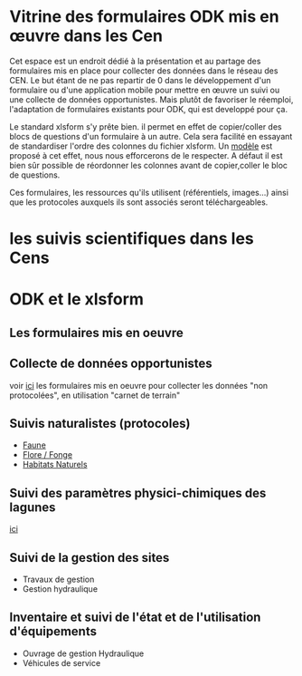 # Vitrine des formulaires ODK mis en œuvre dans les Cen

Cet espace est un endroit dédié à la présentation et au partage des formulaires mis en place pour collecter des données dans le réseau des CEN.
Le but étant de ne pas repartir de 0 dans le développement d'un formulaire ou d'une application mobile pour mettre en œuvre un suivi ou une collecte de données opportunistes.
Mais plutôt de favoriser le réemploi, l'adaptation de formulaires existants pour ODK, qui est developpé pour ça.

Le standard xlsform s'y prête bien. il permet en effet de copier/coller des blocs de questions d'un formulaire à un autre. Cela sera facilité en essayant de standardiser l'ordre des colonnes du fichier xlsform. Un [modèle](template_xlsform.xlsx) est proposé à cet effet, nous nous efforcerons de le respecter. A défaut il est bien sûr possible de réordonner les colonnes avant de copier,coller le bloc de questions. 

Ces formulaires, les ressources qu'ils utilisent (référentiels, images...) ainsi que les protocoles auxquels ils sont associés seront téléchargeables.

# les suivis scientifiques dans les Cens
# ODK et le xlsform
## Les formulaires mis en oeuvre

## Collecte de données opportunistes
voir [ici](collecte-donnees-opportunistes.md) les formulaires mis en oeuvre pour collecter les données "non protocolées", en utilisation "carnet de terrain"
## Suivis naturalistes (protocoles)
* [Faune](suivis-faune.md)
* [Flore / Fonge](suivis-flore-fonge.md)
* [Habitats Naturels](suivis-habitats-naturels.md)
## Suivi des paramètres physici-chimiques des lagunes
[ici](filmed.md)
## Suivi de la gestion des sites
* Travaux de gestion
* Gestion hydraulique

## Inventaire et suivi de l'état et de l'utilisation d'équipements
* Ouvrage de gestion Hydraulique
* Véhicules de service
